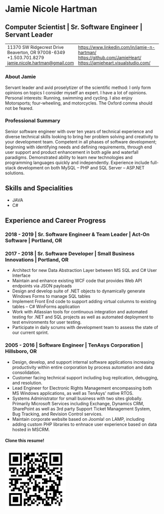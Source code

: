 <!--	HEADER	-->
# 	Jamie Nicole Hartman
##		Computer Scientist | Sr. Software Engineer | Servant Leader
<table>
	<tr>
		<td>
			11370 SW Ridgecrest Drive<br>
			Beaverton, OR 97008-6349<br> 
			+1.503.701.8279<br>
			<a href="mailto:jamie.nicole.hartman@gmail.com">jamie.nicole.hartman@gmail.com</a><br>
		</td>
		<td>
			<a href="https://www.linkedin.com/in/jamie-n-hartman/">https://www.linkedin.com/in/jamie-n-hartman/</a><br>
			<a href="https://github.com/JamieHeart/">https://github.com/JamieHeart/</a><br>
			<a href="https://jamieheart.visualstudio.com/">https://jamieheart.visualstudio.com/</a><br>
		</td>
	</tr>
</table>

<!--	INTRO	-->
###			About Jamie

Servant leader and avid proselytizer of the scientific method: I only form opinions on topics I consider myself an expert.
I have a lot of opinions.
Personal interests: Running, swimming and cycling. I also enjoy Motorsports; four-wheeling, and motorcycles.
The Oxford comma should not be feared.

###         Professional Summary
Senior software engineer with over ten years of technical experience and diverse technical skills looking to bring her problem solving and creativity to your development team. Competent in all phases of software development; beginning with identifying needs and defining requirements, through end user support and product enhancement in both agile and waterfall paradigms. Demonstrated ability to learn new technologies and programming languages quickly and independently. Experience include full-stack development on both MySQL – PHP and SQL Server – ASP.NET solutions.

<!--	SKILLS	-->
##		Skills and Specialities

*	JAVA
*	C#

<!--	HISTORY	-->

##		Experience and Career Progress

###			2018 - 2019 | <b>Sr. Software Engineer & Team Leader</b> | Act-On Software | Portland, OR

###			2017 - 2018 | <b>Sr. Software Developer</b> | Small Business Innovations | Portland, OR

*   Architect for new Data Abstraction Layer between MS SQL and C# User Interface
*   Maintain and enhance existing WCF code that provides Web API endpoints via JSON payloads
*   Design and develop suite of .NET objects to dynamically generate Windows Forms to manage SQL tables
*   Implement Front End code to support adding virtual columns to existing tables – C# WinForms application
*   Work with Atlassian tools for continuous integration and automated testing for .NET and SQL projects as well as automated deployment to test environments for user testing.
*   Participate in daily scrums with development team to assess the state of our current sprint.

###			2005 - 2016 | <b>Software Engineer</b> | TenAsys Corporation | Hillsboro, OR

*   Design, develop, and support internal software applications increasing productivity within entire corporation by process automation and data consolidation.
*  Customer facing technical support including bug replication, debugging, and resolution. 
*   Lead Engineer for Electronic Rights Management encompassing both MS Windows applications, as well as TenAsys' native RTOS.
*   Systems Administrator for small business with two sites globally. Primarily Microsoft Services including Exchange, Dynamics CRM, SharePoint as well as 3rd party Support Ticket Management System, Bug Tracking, and Revision Control services.
*   Maintain corporate website based on Joomla! on LAMP, including adding custom PHP libraries to enhnace user experience based on data hosted in MSCRM.


<!--	FOOTER	-->
####				Clone this resume!
[![Clone this](res/resumeRepoLink.png "Clone Jamie's Resume")](https://github.com/JamieHeart/resume/)
